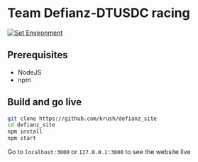 # Team Defianz-DTUSDC racing
[![Set Environment](https://github.com/krush11/defianz_site/actions/workflows/smoke_test.yaml/badge.svg)](https://github.com/krush11/defianz_site/actions/workflows/smoke_test.yaml)

## **Prerequisites**
- NodeJS
- npm

## **Build and go live**
```bash
git clone https://github.com/krush/defianz_site
cd defianz_site
npm install
npm start
```
Go to `localhost:3000` or `127.0.0.1:3000` to see the website live

<!-- 
ermission Level 9: 1st year members
     - view profile
Permission Level 8:  2nd year members
- view profile
Permission Level 7:  3rd Years
- 
Permission Level 3:  Department Leads
- 
Permission Level 2:  Team Managers
- 
Permission Level 1:  Team Lead
- 
Permission Level 0:  Admin
- All access 

-->
